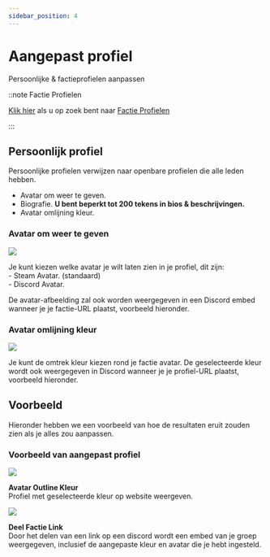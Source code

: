 ```yaml
---
sidebar_position: 4
---
```


# Aangepast profiel

Persoonlijke & factieprofielen aanpassen

::note Factie Profielen

[Klik hier](/docs/stormworks/HRP/factions#faction-profiles) als u op zoek bent naar [Factie Profielen](/docs/stormworks/HRP/factions#faction-profiles)

:::


## Persoonlijk profiel

Persoonlijke profielen verwijzen naar openbare profielen die alle leden hebben.

- Avatar om weer te geven.
- Biografie. **U bent beperkt tot 200 tekens in bios & beschrijvingen.**
- Avatar omlijning kleur.

### Avatar om weer te geven

<div class="flex-vcenter mb-1">
    <img src="/img/customprofiles/profileavatardisplay.png"/>
    <p>
    Je kunt kiezen welke avatar je wilt laten zien in je profiel, dit zijn:<br/>
- Steam Avatar. (standaard)<br/>
- Discord Avatar.
    </p>
 </div>

De avatar-afbeelding zal ook worden weergegeven in een Discord embed wanneer je je factie-URL plaatst, voorbeeld hieronder.

### Avatar omlijning kleur

<div class="flex-vcenter mb-1">
  <img src="/img/customprofiles/editavatarcolour.png"/>
  <p>
  Je kunt de omtrek kleur kiezen rond je factie avatar.
  De geselecteerde kleur wordt ook weergegeven in Discord wanneer je je profiel-URL plaatst, voorbeeld hieronder.
  </p>
</div>

## Voorbeeld

Hieronder hebben we een voorbeeld van hoe de resultaten eruit zouden zien als je alles zou aanpassen.

### Voorbeeld van aangepast profiel

<div class="flex-vcenter mb-1">
    <img src="/img/customprofiles/profilecolorwebsite.png"/>
    <p>
    <b>Avatar Outline Kleur</b><br/>
    Profiel met geselecteerde kleur op website weergeven.
    </p>
  </div>
    <div class="flex-vcenter mb-1">
    <img src="/img/customprofiles/profilediscordemebed.png"/>
    <p>
    <b>Deel Factie Link</b><br/>
    Door het delen van een link op een discord wordt een embed van je groep weergegeven, inclusief de aangepaste kleur en avatar die je hebt ingesteld.
    </p>
  </div>
